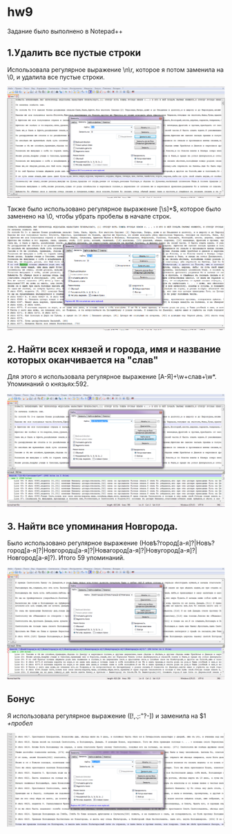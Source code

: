 # hw9

Задание было выполнено в Notepad++

## 1.Удалить все пустые строки

Использовала регулярное выражение \n\r, которое я потом заменила на \0, и удалила все пустые строки.

![](https://raw.githubusercontent.com/donaradavtyan/hw9/master/шаг_1.png)

Также было использовано регулярное выражение [\s]*$, которое было заменено на \0, чтобы убрать пробелы в начале строк.

![](https://raw.githubusercontent.com/donaradavtyan/hw9/master/шаг_1_1.png)

## 2. Найти всех князей и города, имя и название которых оканчивается на "слав"

Для этого я использовала регулярное выражение [А-Я]+\w+слав+\w*. Упоминаний о князьях:592.

![](https://raw.githubusercontent.com/donaradavtyan/hw9/master/шаг_2.png)

## 3. Найти все упоминания Новгорода.

Было использовано регулярное выражение (Новѣ?город[а-я]?|Новъ?город[а-я]?|Новгородц[а-я]?|Новагород[а-я]?|Новугород[а-я]?|Новгород[а-я]?). Итого 59 упоминаний.

![](https://raw.githubusercontent.com/donaradavtyan/hw9/master/шаг_3.png)

## Бонус

Я использовала регулярное выражение ([!,.;:"?-]) и заменила на $1 _+пробел_

![](https://raw.githubusercontent.com/donaradavtyan/hw9/master/_бонус.png)
